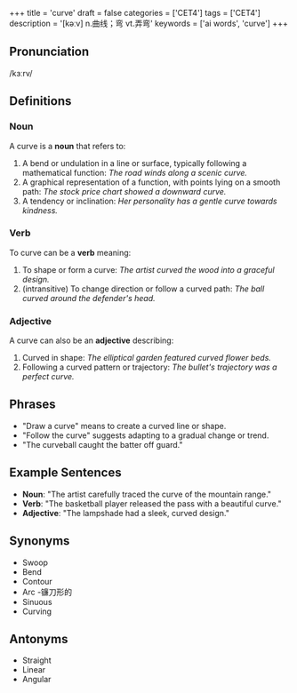 +++
title = 'curve'
draft = false
categories = ['CET4']
tags = ['CET4']
description = '[kəːv] n.曲线；弯 vt.弄弯'
keywords = ['ai words', 'curve']
+++

## Pronunciation
/kɜːrv/

## Definitions
### Noun
A curve is a **noun** that refers to:
1. A bend or undulation in a line or surface, typically following a mathematical function: *The road winds along a scenic curve.*
2. A graphical representation of a function, with points lying on a smooth path: *The stock price chart showed a downward curve.*
3. A tendency or inclination: *Her personality has a gentle curve towards kindness.*

### Verb
To curve can be a **verb** meaning:
1. To shape or form a curve: *The artist curved the wood into a graceful design.*
2. (intransitive) To change direction or follow a curved path: *The ball curved around the defender's head.*

### Adjective
A curve can also be an **adjective** describing:
1. Curved in shape: *The elliptical garden featured curved flower beds.*
2. Following a curved pattern or trajectory: *The bullet's trajectory was a perfect curve.*

## Phrases
- "Draw a curve" means to create a curved line or shape.
- "Follow the curve" suggests adapting to a gradual change or trend.
- "The curveball caught the batter off guard."

## Example Sentences
- **Noun**: "The artist carefully traced the curve of the mountain range."
- **Verb**: "The basketball player released the pass with a beautiful curve."
- **Adjective**: "The lampshade had a sleek, curved design."

## Synonyms
- Swoop
- Bend
- Contour
- Arc
-镰刀形的
- Sinuous
- Curving

## Antonyms
- Straight
- Linear
- Angular

